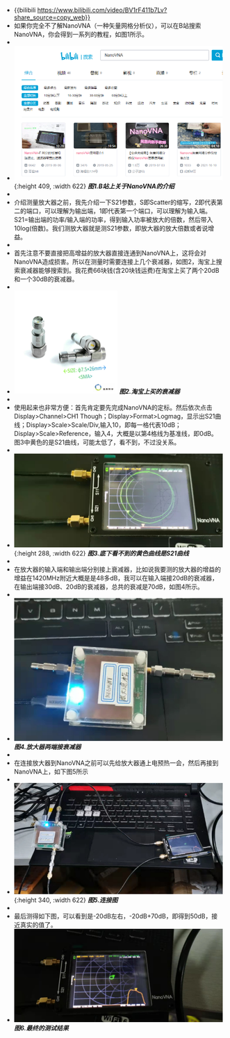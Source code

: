 - {{bilibili https://www.bilibili.com/video/BV1rF411b7Lv?share_source=copy_web}}
- 如果你完全不了解NanoVNA（一种矢量网格分析仪），可以在B站搜索NanoVNA，你会得到一系列的教程，如图1所示。
-
- ![image.png](../assets/用NanoVNA测量放大器增益/B站教程.png){:height 409, :width 622}
  **_图1.B站上关于NanoVNA的介绍_**
-
- 介绍测量放大器之前，我先介绍一下S21参数，S即Scatter的缩写，2即代表第二的端口，可以理解为输出端，1即代表第一个端口，可以理解为输入端。S21=输出端的功率/输入端的功率，得到输入功率被放大的倍数，然后带入10log(倍数)。我们测放大器就是测S21参数，即放大器的放大倍数或者说增益。
-
- 首先注意不要直接把高增益的放大器直接连通到NanoVNA上，这将会对NanoVNA造成损害。所以在测量时需要连接上几个衰减器，如图2，淘宝上搜索衰减器能够搜索到。我花费66块钱(含20块钱运费)在淘宝上买了两个20dB和一个30dB的衰减器。
-
- ![image.png](../assets/用NanoVNA测量放大器增益/淘宝衰减器.png)
  **_图2.淘宝上买的衰减器_**
-
- 使用起来也非常方便：首先肯定要先完成NanoVNA的定标。然后依次点击Display>Channel>CH1 Though；Display>Format>Logmag，显示出S21曲线；Display>Scale>Scale/Div,输入10，即每一格代表10dB；Display>Scale>Reference，输入4，大概是以第4格线为基准线，即0dB。图3中黄色的是S21曲线，可能太低了，看不到，不过没关系。
-
- ![image.png](../assets/用NanoVNA测量放大器增益/S21曲线.png){:height 288, :width 622}
  **_图3.底下看不到的黄色曲线是S21曲线_**
-
- 在放大器的输入端和输出端分别接上衰减器，比如说我要测的放大器的增益的增益在1420MHz附近大概是是48多dB，我可以在输入端接20dB的衰减器，在输出端接30dB、20dB的衰减器，总共的衰减是70dB，如图4所示。
-
- ![image.png](../assets/用NanoVNA测量放大器增益/接衰减器.png)
  **_图4.放大器两端接衰减器_**
-
- 在连接放大器到NanoVNA之前可以先给放大器通上电预热一会，然后再接到NanoVNA上，如下图5所示
-
- ![image.png](../assets/用NanoVNA测量放大器增益/连接图.png){:height 340, :width 622}
  **_图5.连接图_**
-
- 最后测得如下图，可以看到是-20dB左右，-20dB+70dB，即得到50dB，接近真实的值了。
- ![image.png](../assets/用NanoVNA测量放大器增益/结果.png)
  **_图6.最终的测试结果_**